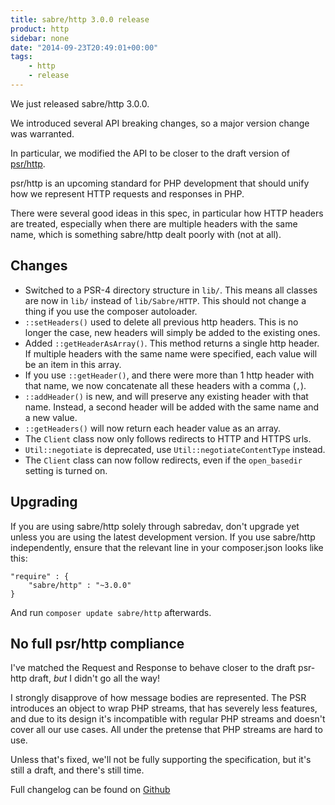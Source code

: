 ```yaml
---
title: sabre/http 3.0.0 release
product: http
sidebar: none
date: "2014-09-23T20:49:01+00:00"
tags:
    - http
    - release
---
```


We just released sabre/http 3.0.0.

We introduced several API breaking changes, so a major version change was
warranted.

In particular, we modified the API to be closer to the draft version of
[psr/http][2].

psr/http is an upcoming standard for PHP development that should unify how we
represent HTTP requests and responses in PHP.

There were several good ideas in this spec, in particular how HTTP headers
are treated, especially when there are multiple headers with the same name,
which is something sabre/http dealt poorly with (not at all).

## Changes

* Switched to a PSR-4 directory structure in `lib/`. This means all classes
  are now in `lib/` instead of `lib/Sabre/HTTP`. This should not change a
  thing if you use the composer autoloader.
* `::setHeaders()` used to delete all previous http headers. This is no longer
  the case, new headers will simply be added to the existing ones.
* Added `::getHeaderAsArray()`. This method returns a single http header. If
  multiple headers with the same name were specified, each value will be an
  item in this array.
* If you use `::getHeader()`, and there were more than 1 http header with that
  name, we now concatenate all these headers with a comma (`,`).
* `::addHeader()` is new, and will preserve any existing header with that
  name. Instead, a second header will be added with the same name and a new
  value.
* `::getHeaders()` will now return each header value as an array.
* The `Client` class now only follows redirects to HTTP and HTTPS urls.
* `Util::negotiate` is deprecated, use `Util::negotiateContentType` instead.
* The `Client` class can now follow redirects, even if the `open_basedir`
  setting is turned on.

## Upgrading

If you are using sabre/http solely through sabredav, don't upgrade yet unless
you are using the latest development version. If you use sabre/http
independently, ensure that the relevant line in your composer.json looks like
this:

    "require" : {
        "sabre/http" : "~3.0.0"
    }

And run `composer update sabre/http` afterwards.

## No full psr/http compliance

I've matched the Request and Response to behave closer to the draft psr-http
draft, _but_ I didn't go all the way!

I strongly disapprove of how message bodies are represented. The PSR
introduces an object to wrap PHP streams, that has severely less features,
and due to its design it's incompatible with regular PHP streams and doesn't
cover all our use cases. All under the pretense that PHP streams are hard to
use.

Unless that's fixed, we'll not be fully supporting the specification, but it's
still a draft, and there's still time.

Full changelog can be found on [Github][1]

[1]: https://github.com/fruux/sabre-http/blob/3.0.0/ChangeLog.md
[2]: https://github.com/php-fig/fig-standards/blob/master/proposed/http-message.md
